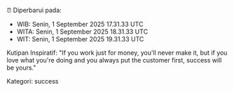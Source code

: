 ⏰ Diperbarui pada:
- WIB: Senin, 1 September 2025 17.31.33 UTC
- WITA: Senin, 1 September 2025 18.31.33 UTC
- WIT: Senin, 1 September 2025 19.31.33 UTC

Kutipan Inspiratif:
"If you work just for money, you'll never make it, but if you love what you're doing and you always put the customer first, success will be yours."


Kategori: success


